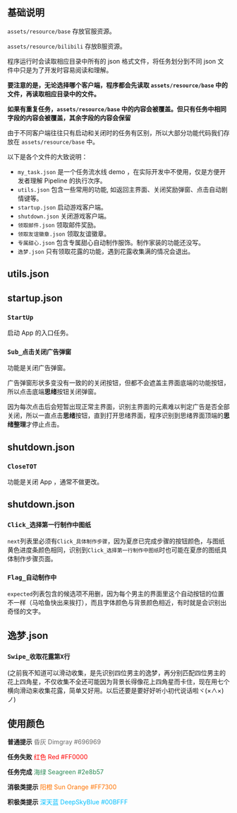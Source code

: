 ## 基础说明

`assets/resource/base` 存放官服资源。

`assets/resource/bilibili` 存放B服资源。

程序运行时会读取相应目录中所有的 json 格式文件，将任务划分到不同 json 文件中只是为了开发时容易阅读和理解。

**要注意的是，无论选择哪个客户端，程序都会先读取 `assets/resource/base` 中的文件，再读取相应目录中的文件。**

**如果有重复任务，`assets/resource/base` 中的内容会被覆盖。但只有任务中相同字段的内容会被覆盖，其余字段的内容会保留**

由于不同客户端往往只有启动和关闭时的任务有区别，所以大部分功能代码我们存放在 `assets/resource/base` 中。

以下是各个文件的大致说明：

 - `my_task.json` 是一个任务流水线 demo ，在实际开发中不使用，仅是方便开发者理解 Pipeline 的执行次序。
 - `utils.json` 包含一些常用的功能, 如返回主界面、关闭奖励弹窗、点击自动剧情键等。
 - `startup.json` 启动游戏客户端。
 - `shutdown.json` 关闭游戏客户端。
 - `领取邮件.json` 领取邮件奖励。
 - `领取友谊徽章.json` 领取友谊徽章。
 - `专属甜心.json` 包含专属甜心自动制作服饰。制作家装的功能还没写。
 - `逸梦.json` 只有领取花露的功能，遇到花露收集满的情况会退出。

## utils.json

## startup.json

### `StartUp` 
启动 App 的入口任务。

### `Sub_点击关闭广告弹窗`

功能是关闭广告弹窗。

广告弹窗形状多变没有一致的的关闭按钮，但都不会遮盖主界面底端的功能按钮，所以点击底端**思绪**按钮关闭弹窗。

因为每次点击后会短暂出现正常主界面，识别主界面的元素难以判定广告是否全部关闭，所以一直点击**思绪**按钮，直到打开思绪界面，程序识别到思绪界面顶端的**思绪整理**才停止点击。

## shutdown.json

### `CloseTOT`

功能是关闭 App ，通常不做更改。

## shutdown.json

### `Click_选择第一行制作中图纸`

`next`列表里必须有`Click_具体制作步骤`，因为夏彦已完成步骤的按钮颜色，与图纸黄色进度条颜色相同，识别到`Click_选择第一行制作中图纸`时也可能在夏彦的图纸具体制作步骤页面。

### `Flag_自动制作中`

`expected`列表包含的候选项不用删，因为每个男主的界面里这个自动按钮的位置不一样（马哈鱼快出来挨打），而且字体颜色与背景颜色相近，有时就是会识别出奇怪的文字。

## 逸梦.json

### `Swipe_收取花露第X行` 

(之前我不知道可以滑动收集，是先识别四位男主的逸梦，再分别匹配四位男主的花上四角星，不仅收集不全还可能因为背景长得像花上四角星而卡住，现在用七个横向滑动来收集花露，简单又好用。以后还要是要好好听小初代说话啦ヾ(×∧×)ノ)

## 使用颜色

**普通提示** <font color="#696969">昏灰 Dimgray #696969</font>

**任务失败** <font color="#FF0000">红色 Red #FF0000</font>

**任务完成** <font color="#2e8b57">海绿 Seagreen #2e8b57</font>

**消极类提示** <font color="#FF7300">阳橙 Sun Orange #FF7300</font>

**积极类提示** <font color="#00BFFF">深天蓝 DeepSkyBlue #00BFFF</font>